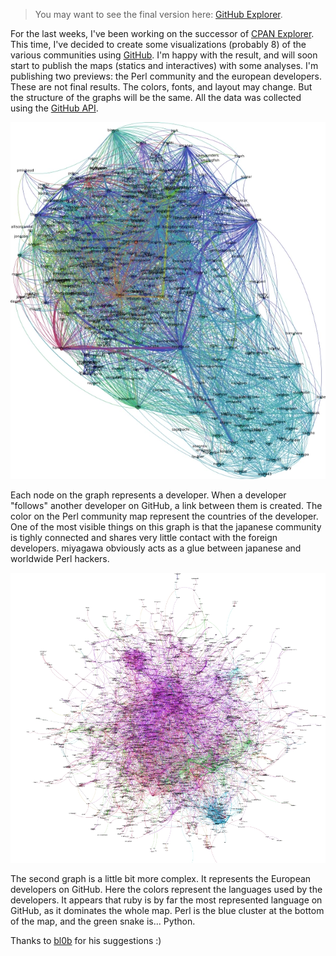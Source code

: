 > You may want to see the final version here: [GitHub Explorer](/github-explorer/).

For the last weeks, I've been working on the successor of [CPAN Explorer](http://cpan-explorer.org/). This time, I've decided to create some visualizations (probably 8) of the various communities using [GitHub](http://github.com/). I'm happy with the result, and will soon start to publish the maps (statics and interactives) with some analyses. I'm publishing two previews: the Perl community and the european developers. These are not final results. The colors, fonts, and layout may change. But the structure of the graphs will be the same. All the data was collected using the [GitHub API](http://developer.github.com/).

<a href='/imgs/4413528529_8d6b8dca1c_o.webp'><img src='/static/imgs/github-perl-preview.webp' alt='the Perl community on GitHub' /></a>

Each node on the graph represents a developer. When a developer "follows" another developer on GitHub, a link between them is created. The color on the Perl community map represent the countries of the developer. One of the most visible things on this graph is that the japanese community is tighly connected and shares very little contact with the foreign developers. miyagawa obviously acts as a glue between japanese and worldwide Perl hackers.

<a href='/imgs/4414287310_20094fe6bc_o.webp'><img src='/static/imgs/github-europe-preview.webp' alt='European developers on GitHub' /></a>

The second graph is a little bit more complex. It represents the European developers on GitHub. Here the colors represent the languages used by the developers. It appears that ruby is by far the most represented language on GitHub, as it dominates the whole map. Perl is the blue cluster at the bottom of the map, and the green snake is... Python.

Thanks to [bl0b](http://code.google.com/p/tinyaml/) for his suggestions :)
